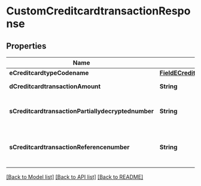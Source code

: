 # CustomCreditcardtransactionResponse

## Properties
Name | Type | Description | Notes
------------ | ------------- | ------------- | -------------
**eCreditcardtypeCodename** | [**FieldECreditcardtypeCodename**](FieldECreditcardtypeCodename.md) |  | [optional] 
**dCreditcardtransactionAmount** | **String** | The amount of the Creditcardtransaction | 
**sCreditcardtransactionPartiallydecryptednumber** | **String** | The partially decrypted credit card number used in the Creditcardtransaction | 
**sCreditcardtransactionReferencenumber** | **String** | The reference number on the creditcard service for the Creditcardtransaction | 

[[Back to Model list]](../README.md#documentation-for-models) [[Back to API list]](../README.md#documentation-for-api-endpoints) [[Back to README]](../README.md)


